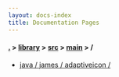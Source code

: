 ```yaml
---
layout: docs-index
title: Documentation Pages
---
```

#### [.](./../../../index) > [library](./../../index) > [src](./../index) > [main](./index) > **/**

- [java / james / adaptiveicon / ](java/james/adaptiveicon/)
